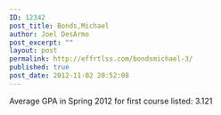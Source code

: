 ```yaml
---
ID: 12342
post_title: Bonds,Michael
author: Joel DesArmo
post_excerpt: ""
layout: post
permalink: http://effrtlss.com/bondsmichael-3/
published: true
post_date: 2012-11-02 20:52:08
---
```

<p>Average GPA in Spring 2012 for first course listed: 3.121</p>